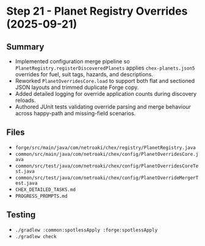 # Step 21 - Planet Registry Overrides (2025-09-21)

## Summary
- Implemented configuration merge pipeline so `PlanetRegistry.registerDiscoveredPlanets` applies `chex-planets.json5` overrides for fuel, suit tags, hazards, and descriptions.
- Reworked `PlanetOverridesCore.load` to support both flat and sectioned JSON layouts and trimmed duplicate Forge copy.
- Added detailed logging for override application counts during discovery reloads.
- Authored JUnit tests validating override parsing and merge behaviour across happy-path and missing-field scenarios.

## Files
- `forge/src/main/java/com/netroaki/chex/registry/PlanetRegistry.java`
- `common/src/main/java/com/netroaki/chex/config/PlanetOverridesCore.java`
- `common/src/test/java/com/netroaki/chex/config/PlanetOverridesCoreTest.java`
- `common/src/test/java/com/netroaki/chex/config/PlanetOverrideMergerTest.java`
- `CHEX_DETAILED_TASKS.md`
- `PROGRESS_PROMPTS.md`

## Testing
- `./gradlew :common:spotlessApply :forge:spotlessApply`
- `./gradlew check`
